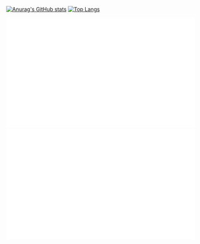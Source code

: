 [![Anurag's GitHub stats](https://github-readme-stats.vercel.app/api?username=saginawj)](https://github.com/anuraghazra/github-readme-stats)
[![Top Langs](https://github-readme-stats.vercel.app/api/top-langs/?username=saginawj&layout=compact)](https://github.com/anuraghazra/github-readme-stats)

![](https://github.com/saginawj/github-stats/blob/master/generated/overview.svg)
![](https://github.com/saginawj/github-stats/blob/master/generated/languages.svg)

